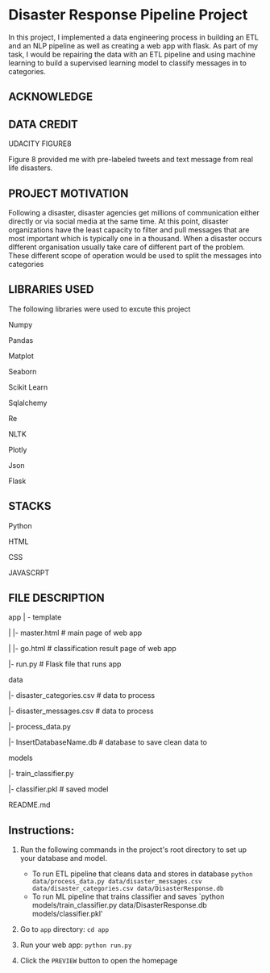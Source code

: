 # Disaster Response Pipeline Project
In this project, I implemented a data engineering process in building an ETL and an NLP pipeline as well as creating a web app with flask. As part of my task, I would be repairing the data with an ETL pipeline and using machine learning to build a supervised learning model to classify messages in to categories. 

## ACKNOWLEDGE

## DATA CREDIT

UDACITY
FIGURE8

Figure 8 provided me with pre-labeled tweets and text message from real life disasters.

## PROJECT MOTIVATION
Following a disaster, disaster agencies get millions of communication either directly or via social media at the same time. At this point, disaster organizations have the least capacity to filter and pull messages that are most important which is typically one in a thousand. When a disaster occurs dIfferent organisation usually take care of different part of the problem. These different scope of operation would be used to split the messages into categories


## LIBRARIES USED
The following libraries were used to excute this project

Numpy

Pandas

Matplot

Seaborn

Scikit Learn

Sqlalchemy

Re

NLTK

Plotly

Json

Flask

## STACKS

Python

HTML

CSS

JAVASCRPT


## FILE DESCRIPTION

app
| - template

| |- master.html # main page of web app

| |- go.html # classification result page of web app

|- run.py # Flask file that runs app

data

|- disaster_categories.csv # data to process

|- disaster_messages.csv # data to process

|- process_data.py

|- InsertDatabaseName.db # database to save clean data to

models

|- train_classifier.py

|- classifier.pkl # saved model

README.md

## Instructions:
1. Run the following commands in the project's root directory to set up your database and model.

    - To run ETL pipeline that cleans data and stores in database
        `python data/process_data.py data/disaster_messages.csv data/disaster_categories.csv data/DisasterResponse.db`
    - To run ML pipeline that trains classifier and saves
        `python models/train_classifier.py data/DisasterResponse.db models/classifier.pkl'

2. Go to `app` directory: `cd app`

3. Run your web app: `python run.py`

4. Click the `PREVIEW` button to open the homepage
